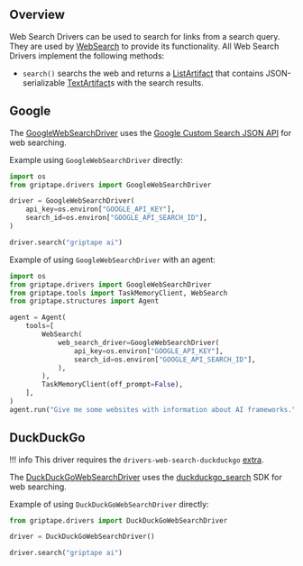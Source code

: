 ## Overview

Web Search Drivers can be used to search for links from a search query. They are used by [WebSearch](../../reference/griptape/tools/web_search/tool.md) to provide its functionality. All Web Search Drivers implement the following methods:

* `search()` searchs the web and returns a [ListArtifact](../../reference/griptape/artifacts/list_artifact.md) that contains JSON-serializable [TextArtifact](../../reference/griptape/artifacts/text_artifact.md)s with the search results.

## Google

The [GoogleWebSearchDriver](../../reference/griptape/drivers/web_search/google_web_search_driver.md) uses the [Google Custom Search JSON API](https://developers.google.com/custom-search/v1/reference/rest/v1/cse/list) for web searching.

Example using `GoogleWebSearchDriver` directly:

```python
import os
from griptape.drivers import GoogleWebSearchDriver

driver = GoogleWebSearchDriver(
    api_key=os.environ["GOOGLE_API_KEY"],
    search_id=os.environ["GOOGLE_API_SEARCH_ID"],
)

driver.search("griptape ai")
```

Example of using `GoogleWebSearchDriver` with an agent:

```python
import os
from griptape.drivers import GoogleWebSearchDriver
from griptape.tools import TaskMemoryClient, WebSearch
from griptape.structures import Agent

agent = Agent(
    tools=[
        WebSearch(
            web_search_driver=GoogleWebSearchDriver(
                api_key=os.environ["GOOGLE_API_KEY"],
                search_id=os.environ["GOOGLE_API_SEARCH_ID"],
            ),
        ),
        TaskMemoryClient(off_prompt=False),
    ],
)
agent.run("Give me some websites with information about AI frameworks.")
```

## DuckDuckGo

!!! info
    This driver requires the `drivers-web-search-duckduckgo` [extra](../index.md#extras).

The [DuckDuckGoWebSearchDriver](../../reference/griptape/drivers/web_search/duck_duck_go_web_search_driver.md) uses the [duckduckgo_search](https://github.com/deedy5/duckduckgo_search) SDK for web searching.

Example of using `DuckDuckGoWebSearchDriver` directly:

```python
from griptape.drivers import DuckDuckGoWebSearchDriver

driver = DuckDuckGoWebSearchDriver()

driver.search("griptape ai")
```
